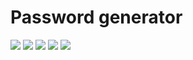 # Password generator
![](https://tokei.rs/b1/github/Fritzist/PasswordGenerator-Java)
![](https://tokei.rs/b1/github/Fritzist/PasswordGenerator-Java?category=blanks)
![](https://tokei.rs/b1/github/Fritzist/PasswordGenerator-Java?category=code)
![](https://tokei.rs/b1/github/Fritzist/PasswordGenerator-Java?category=comments)
![](https://tokei.rs/b1/github/Fritzist/PasswordGenerator-Java?category=files)
